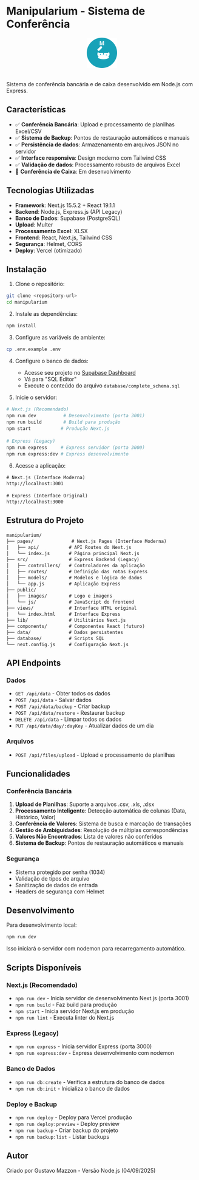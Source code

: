 # Manipularium - Sistema de Conferência

<div align="center">
  <img src="public/images/logo.svg" alt="Manipularium Logo" height="80">
  <br><br>
</div>

Sistema de conferência bancária e de caixa desenvolvido em Node.js com Express.

## Características

- ✅ **Conferência Bancária**: Upload e processamento de planilhas Excel/CSV
- ✅ **Sistema de Backup**: Pontos de restauração automáticos e manuais
- ✅ **Persistência de dados**: Armazenamento em arquivos JSON no servidor
- ✅ **Interface responsiva**: Design moderno com Tailwind CSS
- ✅ **Validação de dados**: Processamento robusto de arquivos Excel
- 🔄 **Conferência de Caixa**: Em desenvolvimento

## Tecnologias Utilizadas

- **Framework**: Next.js 15.5.2 + React 19.1.1
- **Backend**: Node.js, Express.js (API Legacy)
- **Banco de Dados**: Supabase (PostgreSQL)
- **Upload**: Multer
- **Processamento Excel**: XLSX
- **Frontend**: React, Next.js, Tailwind CSS
- **Segurança**: Helmet, CORS
- **Deploy**: Vercel (otimizado)

## Instalação

1. Clone o repositório:
```bash
git clone <repository-url>
cd manipularium
```

2. Instale as dependências:
```bash
npm install
```

3. Configure as variáveis de ambiente:
```bash
cp .env.example .env
```

4. Configure o banco de dados:
   - Acesse seu projeto no [Supabase Dashboard](https://plazfamleohfuxnvybsm.supabase.co)
   - Vá para "SQL Editor"
   - Execute o conteúdo do arquivo `database/complete_schema.sql`

5. Inicie o servidor:
```bash
# Next.js (Recomendado)
npm run dev          # Desenvolvimento (porta 3001)
npm run build        # Build para produção
npm start           # Produção Next.js

# Express (Legacy)
npm run express     # Express servidor (porta 3000)
npm run express:dev # Express desenvolvimento
```

6. Acesse a aplicação:
```
# Next.js (Interface Moderna)
http://localhost:3001

# Express (Interface Original)  
http://localhost:3000
```

## Estrutura do Projeto

```
manipularium/
├── pages/              # Next.js Pages (Interface Moderna)
│   ├── api/           # API Routes do Next.js
│   └── index.js       # Página principal Next.js
├── src/               # Express Backend (Legacy)
│   ├── controllers/   # Controladores da aplicação
│   ├── routes/        # Definição das rotas Express  
│   ├── models/        # Modelos e lógica de dados
│   └── app.js         # Aplicação Express
├── public/
│   ├── images/        # Logo e imagens
│   └── js/            # JavaScript do frontend
├── views/             # Interface HTML original
│   └── index.html     # Interface Express
├── lib/               # Utilitários Next.js
├── components/        # Componentes React (futuro)
├── data/              # Dados persistentes
├── database/          # Scripts SQL
└── next.config.js     # Configuração Next.js
```

## API Endpoints

### Dados
- `GET /api/data` - Obter todos os dados
- `POST /api/data` - Salvar dados
- `POST /api/data/backup` - Criar backup
- `POST /api/data/restore` - Restaurar backup
- `DELETE /api/data` - Limpar todos os dados
- `PUT /api/data/day/:dayKey` - Atualizar dados de um dia

### Arquivos
- `POST /api/files/upload` - Upload e processamento de planilhas

## Funcionalidades

### Conferência Bancária
1. **Upload de Planilhas**: Suporte a arquivos .csv, .xls, .xlsx
2. **Processamento Inteligente**: Detecção automática de colunas (Data, Histórico, Valor)
3. **Conferência de Valores**: Sistema de busca e marcação de transações
4. **Gestão de Ambiguidades**: Resolução de múltiplas correspondências
5. **Valores Não Encontrados**: Lista de valores não conferidos
6. **Sistema de Backup**: Pontos de restauração automáticos e manuais

### Segurança
- Sistema protegido por senha (1034)
- Validação de tipos de arquivo
- Sanitização de dados de entrada
- Headers de segurança com Helmet

## Desenvolvimento

Para desenvolvimento local:

```bash
npm run dev
```

Isso iniciará o servidor com nodemon para recarregamento automático.

## Scripts Disponíveis

### Next.js (Recomendado)
- `npm run dev` - Inicia servidor de desenvolvimento Next.js (porta 3001)
- `npm run build` - Faz build para produção
- `npm start` - Inicia servidor Next.js em produção
- `npm run lint` - Executa linter do Next.js

### Express (Legacy)
- `npm run express` - Inicia servidor Express (porta 3000)  
- `npm run express:dev` - Express desenvolvimento com nodemon

### Banco de Dados
- `npm run db:create` - Verifica a estrutura do banco de dados
- `npm run db:init` - Inicializa o banco de dados

### Deploy e Backup
- `npm run deploy` - Deploy para Vercel produção
- `npm run deploy:preview` - Deploy preview
- `npm run backup` - Criar backup do projeto
- `npm run backup:list` - Listar backups

## Autor

Criado por Gustavo Mazzon - Versão Node.js (04/09/2025)